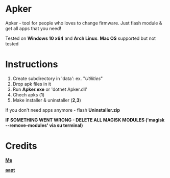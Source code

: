 # Apker
Apker - tool for people who loves to change firmware. Just flash module &amp; get all apps that you need!

Tested on **Windows 10 x64** and **Arch Linux**. **Mac OS** supported but not tested

# Instructions
1. Create subdirectory in 'data': ex. "*Utilities*"
2. Drop apk files in it
3. Run **Apker.exe** or 'dotnet Apker.dll'
4. Chech apks (**1**)
5. Make installer & uninstaller (**2,3**)

If you don't need apps anymore - flash **Uninstaller.zip**

**IF SOMETHING WENT WRONG - DELETE ALL MAGISK MODULES ('magisk --remove-modules' via su terminal)**
# Credits

[**Me**](https://github.com/AlexeyZavar)

[**aapt**](https://developer.android.com/studio/command-line/aapt2)
